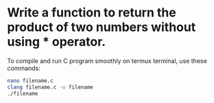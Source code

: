 # Write a function to return the product of two numbers without using * operator.

To compile and run C program smoothly on termux terminal, use these commands:
```bash
nano filename.c
clang filename.c -o filename
./filename
```
